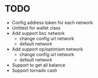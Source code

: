 # TODO
- Config address token for each network
- Unittest for wallet class
- Add support bsc network
  - change config url network
  - default network
- Add support op/optimism network
  - change config url network
  - default network
- Support to get all balance
- Support tornado cash